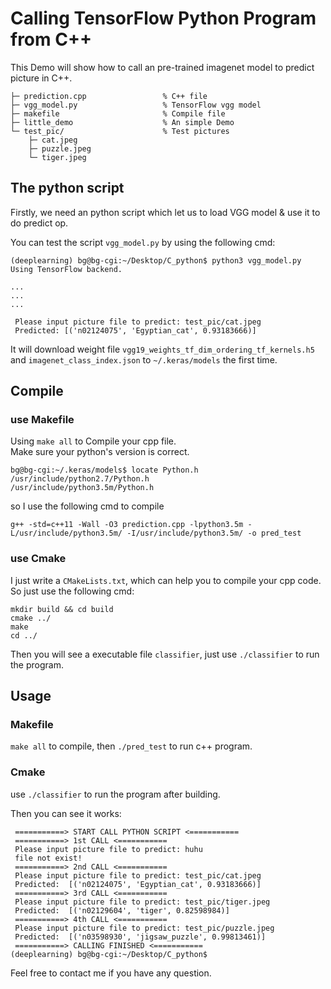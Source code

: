 
# Calling TensorFlow Python Program from C++

This Demo will show how to call an pre-trained imagenet model to predict picture in C++.

```
├─ prediction.cpp                 % C++ file
├─ vgg_model.py                   % TensorFlow vgg model   
├─ makefile                       % Compile file
├─ little_demo                    % An simple Demo
└─ test_pic/                      % Test pictures
	├─ cat.jpeg     
	├─ puzzle.jpeg
	└─ tiger.jpeg  
```

## The python script

Firstly, we need an python script which let us to load VGG model & use it to do predict op.

You can test the script ``vgg_model.py`` by using the following cmd:


```
(deeplearning) bg@bg-cgi:~/Desktop/C_python$ python3 vgg_model.py 
Using TensorFlow backend.

...
...
...

 Please input picture file to predict: test_pic/cat.jpeg
 Predicted: [('n02124075', 'Egyptian_cat', 0.93183666)]
```


It will download weight file ``vgg19_weights_tf_dim_ordering_tf_kernels.h5`` and ``imagenet_class_index.json`` to ``~/.keras/models`` the first time.


## Compile 

### use Makefile

Using ``make all`` to Compile your cpp file.  
Make sure your python's version is correct.

```
bg@bg-cgi:~/.keras/models$ locate Python.h
/usr/include/python2.7/Python.h
/usr/include/python3.5m/Python.h
```


so I use the following cmd to compile 

```
g++ -std=c++11 -Wall -O3 prediction.cpp -lpython3.5m -L/usr/include/python3.5m/ -I/usr/include/python3.5m/ -o pred_test
```

### use Cmake

I just write a ``CMakeLists.txt``, which can help you to compile your cpp code.  
So just use the following cmd:


```
mkdir build && cd build
cmake ../
make
cd ../ 
```

Then you will see a executable file ``classifier``, just use ``./classifier`` to run the program.



## Usage

### Makefile

``make all`` to compile, then ``./pred_test`` to run c++ program.

### Cmake

use ``./classifier`` to run the program after building.

Then you can see it works:

```
 ===========> START CALL PYTHON SCRIPT <===========
 ===========> 1st CALL <===========
 Please input picture file to predict: huhu
 file not exist!
 ===========> 2nd CALL <===========
 Please input picture file to predict: test_pic/cat.jpeg
 Predicted:  [('n02124075', 'Egyptian_cat', 0.93183666)]
 ===========> 3rd CALL <===========
 Please input picture file to predict: test_pic/tiger.jpeg
 Predicted:  [('n02129604', 'tiger', 0.82598984)]
 ===========> 4th CALL <===========
 Please input picture file to predict: test_pic/puzzle.jpeg
 Predicted:  [('n03598930', 'jigsaw_puzzle', 0.99813461)]
 ===========> CALLING FINISHED <===========
(deeplearning) bg@bg-cgi:~/Desktop/C_python$ 
```


Feel free to contact me if you have any question. 
